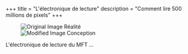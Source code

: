 +++
title =  "L'électronique de lecture"
description = "Comment lire 500 millions de pixels"
+++

<figure class="cd-image-container">
   <img src="img/carte-elec-photo.png" alt="Original Image">
   <span class="cd-image-label" data-type="original">Réalité</span>
   <div class="cd-resize-img"> 
      <img src="img/carte-elec-art.png" alt="Modified Image">
      <span class="cd-image-label" data-type="modified">Conception</span>
   </div>
   <span class="cd-handle"></span> 
</figure> 


L'électronique de lecture du MFT ...